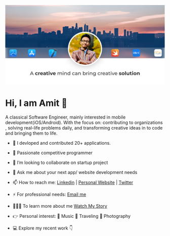![](https://github.com/amitbiswas1992/amitbiswas1992/blob/main/amit-2.png)

# Hi, I am Amit  👋

A classical Software Engineer, mainly interested in mobile development(iOS/Android). With the focus on: contributing to organizations , solving real-life problems  daily, and transforming creative ideas in to code and bringing them to life. 


- 🔭  I devloped and contributed 20+ applications. 
- 🌱  Passionate competitive programmer 
- 📲  I’m looking to collaborate on startup project
- 💬  Ask me about your next app/ website development needs 
- 📫  How to reach me: [Linkedin](https://www.linkedin.com/in/amitbiswas-me/) | [Personal Website](https://amitbiswas.net) | [Twitter](https://twitter.com/amitsstory) 
- ⚡  For professional needs: [Email me](mailto:contact@amitbiswas.net) 
- 👨🏻‍💻 To learn more about me [Watch My Story](https://www.youtube.com/watch?v=QOBo4alqs-w)
- 👉 Personal interest: 🎤 Music  🚊 Traveling  📸 Photography 

- 💻 Explore my recent work 👇  
